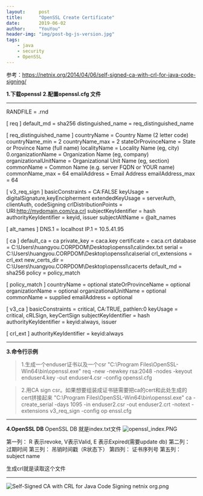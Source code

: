 ```yaml
---
layout:     post
title:      "OpenSSL Create Certificate"
date:       2019-06-02
author:     "YouYou"
header-img: "img/post-bg-js-version.jpg"
tags:
    - java
    - security
    - OpenSSL
---
```


参考：https://netnix.org/2014/04/06/self-signed-ca-with-crl-for-java-code-signing/

**1.下载openssl**
**2.配置openssl.cfg 文件**
***
RANDFILE = .rnd

[ req ]
default_md                = sha256
distinguished_name        = req_distinguished_name

[ req_distinguished_name ]
countryName               = Country Name (2 letter code)
countryName_min           = 2
countryName_max           = 2
stateOrProvinceName       = State or Province Name (full name)
localityName              = Locality Name (eg, city)
0.organizationName        = Organization Name (eg, company)
organizationalUnitName    = Organizational Unit Name (eg, section)
commonName                = Common Name (e.g. server FQDN or YOUR name)
commonName_max            = 64
emailAddress              = Email Address
emailAddress_max          = 64

[ v3_req_sign ]
basicConstraints          = CA:FALSE
keyUsage                  = digitalSignature,keyEncipherment
extendedKeyUsage          = serverAuth, clientAuth, codeSigning
crlDistributionPoints     = URI:http://mydomain.com/ca.crl
subjectKeyIdentifier      = hash
authorityKeyIdentifier    = keyid, issuer
subjectAltName 						= @alt_names

[ alt_names ]
DNS.1 = localhost
IP.1 = 10.5.41.95


[ ca ]
default_ca                = ca
private_key               = caca.key
certificate               = caca.crt
database                  = C:\\Users\\huangyou.CORPDOM\\Desktop\\openssl\\ca\\index.txt
serial                    = C:\\Users\\huangyou.CORPDOM\\Desktop\\openssl\\ca\\serial
crl_extensions            = crl_ext
new_certs_dir             = C:\\Users\\huangyou.CORPDOM\\Desktop\\openssl\\cacerts
default_md                = sha256
policy                    = policy_match

[ policy_match ]
countryName               = optional
stateOrProvinceName       = optional
organizationName          = optional
organizationalUnitName    = optional
commonName                = supplied
emailAddress              = optional

[ v3_ca ]
basicConstraints          = critical, CA:TRUE, pathlen:0
keyUsage                  = critical, cRLSign, keyCertSign
subjectKeyIdentifier      = hash
authorityKeyIdentifier    = keyid:always, issuer

[ crl_ext ]
authorityKeyIdentifier    = keyid:always

***

**3.命令行示例**
>1.生成一个enduser证书以及一个csr
>"C:\\Program Files\\OpenSSL-Win64\\bin\\openssl.exe" req -new -newkey rsa:2048 -nodes -keyout enduser4.key -out enduser4.csr -config openssl.cfg

>2.用CA sign csr。如果想要组装成证书链需要把ca的cert和此处生成的cert拼接起来
>"C:\\Program Files\\OpenSSL-Win64\\bin\\openssl.exe" ca -create_serial -days 1095 -in enduser2.csr -out enduser2.crt -notext -extensions v3_req_sign -config op enssl.cfg

***
**4.OpenSSL DB**
OpenSSL DB 就是index.txt文件
![openssl_index.PNG](https://upload-images.jianshu.io/upload_images/8158621-83b3b2b3aabf1a61.PNG?imageMogr2/auto-orient/strip%7CimageView2/2/w/1240)

第一列： R 表示revoke, V表示Valid, E 表示Expired(需要update db)
第二列： 过期时间
第三列： 吊销时间戳（R状态下）
第四列： 证书序列号
第五列： subject name

生成crl就是读取这个文件


***
![Self-Signed CA with CRL for Java Code Signing netnix org.png](https://upload-images.jianshu.io/upload_images/8158621-568ae823249ff4b3.png?imageMogr2/auto-orient/strip%7CimageView2/2/w/1240)











